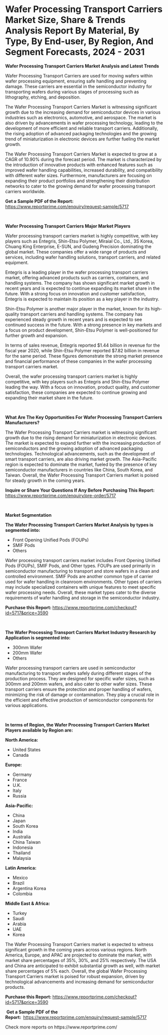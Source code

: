 <p><h1>Wafer Processing Transport Carriers Market Size, Share & Trends Analysis Report By Material, By Type, By End-user, By Region, And Segment Forecasts, 2024 - 2031</h1></p><p><strong>Wafer Processing Transport Carriers Market Analysis and Latest Trends</strong></p>
<p><p>Wafer Processing Transport Carriers are used for moving wafers within wafer processing equipment, ensuring safe handling and preventing damage. These carriers are essential in the semiconductor industry for transporting wafers during various stages of processing such as lithography, etching, and deposition.</p><p>The Wafer Processing Transport Carriers Market is witnessing significant growth due to the increasing demand for semiconductor devices in various industries such as electronics, automotive, and aerospace. The market is also driven by advancements in wafer processing technology, leading to the development of more efficient and reliable transport carriers. Additionally, the rising adoption of advanced packaging technologies and the growing trend of miniaturization in electronic devices are further fueling the market growth.</p><p>The Wafer Processing Transport Carriers Market is expected to grow at a CAGR of 10.90% during the forecast period. The market is characterized by the introduction of innovative products with enhanced features such as improved wafer handling capabilities, increased durability, and compatibility with different wafer sizes. Furthermore, manufacturers are focusing on expanding their product portfolios and strengthening their distribution networks to cater to the growing demand for wafer processing transport carriers worldwide.</p></p>
<p><strong>Get a Sample PDF of the Report:&nbsp;</strong> <a href="https://www.reportprime.com/enquiry/request-sample/5717">https://www.reportprime.com/enquiry/request-sample/5717</a></p>
<p>&nbsp;</p>
<p><strong>Wafer Processing Transport Carriers Major Market Players</strong></p>
<p><p>Wafer processing transport carriers market is highly competitive, with key players such as Entegris, Shin-Etsu Polymer, Miraial Co., Ltd., 3S Korea, Chuang King Enterprise, E-SUN, and Gudeng Precision dominating the global market. These companies offer a wide range of products and services, including wafer handling solutions, transport carriers, and related equipment.</p><p>Entegris is a leading player in the wafer processing transport carriers market, offering advanced products such as carriers, containers, and handling systems. The company has shown significant market growth in recent years and is expected to continue expanding its market share in the future. With a strong focus on innovation and customer satisfaction, Entegris is expected to maintain its position as a key player in the industry.</p><p>Shin-Etsu Polymer is another major player in the market, known for its high-quality transport carriers and handling systems. The company has experienced steady growth in recent years and is expected to see continued success in the future. With a strong presence in key markets and a focus on product development, Shin-Etsu Polymer is well-positioned for further growth and expansion.</p><p>In terms of sales revenue, Entegris reported $1.44 billion in revenue for the fiscal year 2020, while Shin-Etsu Polymer reported $7.82 billion in revenue for the same period. These figures demonstrate the strong market presence and financial performance of these companies in the wafer processing transport carriers market.</p><p>Overall, the wafer processing transport carriers market is highly competitive, with key players such as Entegris and Shin-Etsu Polymer leading the way. With a focus on innovation, product quality, and customer satisfaction, these companies are expected to continue growing and expanding their market share in the future.</p></p>
<p>&nbsp;</p>
<p><strong>What Are The Key Opportunities For Wafer Processing Transport Carriers Manufacturers?</strong></p>
<p><p>The Wafer Processing Transport Carriers market is witnessing significant growth due to the rising demand for miniaturization in electronic devices. The market is expected to expand further with the increasing production of semiconductors and the growing adoption of advanced packaging technologies. Technological advancements, such as the development of smart transport carriers, are also driving market growth. The Asia-Pacific region is expected to dominate the market, fueled by the presence of key semiconductor manufacturers in countries like China, South Korea, and Taiwan. Overall, the Wafer Processing Transport Carriers market is poised for steady growth in the coming years.</p></p>
<p><strong>Inquire or Share Your Questions If Any Before Purchasing This Report:</strong> <a href="https://www.reportprime.com/enquiry/pre-order/5717">https://www.reportprime.com/enquiry/pre-order/5717</a></p>
<p>&nbsp;</p>
<p><strong>Market Segmentation</strong></p>
<p><strong>The Wafer Processing Transport Carriers Market Analysis by types is segmented into:</strong></p>
<p><ul><li>Front Opening Unified Pods (FOUPs)</li><li>SMIF Pods</li><li>Others</li></ul></p>
<p><p>Wafer processing transport carriers market includes Front Opening Unified Pods (FOUPs), SMIF Pods, and Other types. FOUPs are used primarily in semiconductor manufacturing to transport and store wafers in a clean and controlled environment. SMIF Pods are another common type of carrier used for wafer handling in cleanroom environments. Other types of carriers may include specialized containers with unique features to meet specific wafer processing needs. Overall, these market types cater to the diverse requirements of wafer handling and storage in the semiconductor industry.</p></p>
<p><strong>Purchase this Report:&nbsp;</strong><a href="https://www.reportprime.com/checkout?id=5717&price=3590">https://www.reportprime.com/checkout?id=5717&price=3590</a></p>
<p>&nbsp;</p>
<p><strong>The Wafer Processing Transport Carriers Market Industry Research by Application is segmented into:</strong></p>
<p><ul><li>300mm Wafer</li><li>200mm Wafer</li><li>Others</li></ul></p>
<p><p>Wafer processing transport carriers are used in semiconductor manufacturing to transport wafers safely during different stages of the production process. They are designed for specific wafer sizes, such as 300mm and 200mm wafers, and also cater to other wafer sizes. These transport carriers ensure the protection and proper handling of wafers, minimizing the risk of damage or contamination. They play a crucial role in the efficient and effective production of semiconductor components for various applications.</p></p>
<p>&nbsp;</p>
<p><strong>In terms of Region, the Wafer Processing Transport Carriers Market Players available by Region are:</strong></p>
<p>
    <p> <strong> North America: </strong>
        <ul>
            <li>United States</li>
            <li>Canada</li>
        </ul>
        </p> 
    <p> <strong> Europe: </strong>
        <ul>
            <li>Germany</li>
            <li>France</li>
            <li>U.K.</li>
            <li>Italy</li>
            <li>Russia</li>
        </ul>
        </p> 
    <p> <strong> Asia-Pacific: </strong>
        <ul>
            <li>China</li>
            <li>Japan</li>
            <li>South Korea</li>
            <li>India</li>
            <li>Australia</li>
            <li>China Taiwan</li>
            <li>Indonesia</li>
            <li>Thailand</li>
            <li>Malaysia</li>
        </ul>
        </p> 
    <p> <strong> Latin America: </strong>
        <ul>
            <li>Mexico</li>
            <li>Brazil</li>
            <li>Argentina Korea</li>
            <li>Colombia</li>
        </ul>
        </p> 
    <p> <strong> Middle East & Africa: </strong>
        <ul>
            <li>Turkey</li>
            <li>Saudi</li>
            <li>Arabia</li>
            <li>UAE</li>
            <li>Korea</li>
        </ul>
    </p>
    </p>
<p><p>The Wafer Processing Transport Carriers market is expected to witness significant growth in the coming years across various regions. North America, Europe, and APAC are projected to dominate the market, with market share percentages of 35%, 30%, and 25% respectively. The USA and China are anticipated to exhibit substantial growth as well, with market share percentages of 5% each. Overall, the global Wafer Processing Transport Carriers market is poised for robust expansion, driven by technological advancements and increasing demand for semiconductor products.</p></p>
<p><strong>Purchase this Report: </strong><a href="https://www.reportprime.com/checkout?id=5717&price=3590">https://www.reportprime.com/checkout?id=5717&price=3590</a></p>
<p>&nbsp;<strong>Get a Sample PDF of the Report:&nbsp;&nbsp;</strong><a href="https://www.reportprime.com/enquiry/request-sample/5717">https://www.reportprime.com/enquiry/request-sample/5717</a></p>
<p><strong></strong></p>
<p>Check more reports on https://www.reportprime.com/</p>